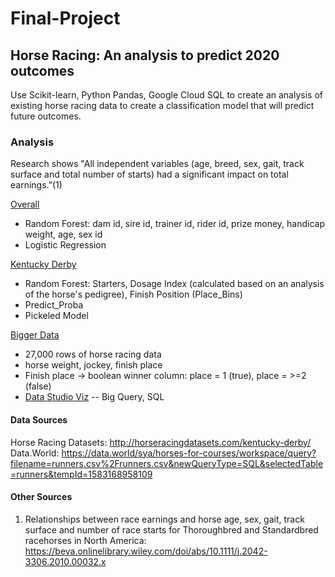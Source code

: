 # Final-Project

## Horse Racing: An analysis to predict 2020 outcomes

Use Scikit-learn, Python Pandas, Google Cloud SQL to create an analysis of existing horse racing data to create a classification model that will predict future outcomes. 

### Analysis 
Research shows "All independent variables (age, breed, sex, gait, track surface and total number of starts) had a significant impact on total earnings.”(1)

<a href="http://localhost:8888/notebooks/FinalProject_OverallPredicts.ipynb">Overall</a>
- Random Forest: dam id, sire id, trainer id, rider id, prize money, handicap weight, age, sex id
- Logistic Regression

<a href="http://localhost:8888/notebooks/FinalProject_KentuckyDerby.ipynb#.ipynb">Kentucky Derby</a>
- Random Forest: Starters, Dosage Index (calculated based on an analysis of the horse's pedigree), Finish Position (Place_Bins)
- Predict_Proba
- Pickeled Model 

<a href="https://console.cloud.google.com/bigquery?folder=true&organizationId=true&orgonly=true&project=final-project-269915&supportedpurview=project&j=bq:US:bquxjob_51b444c6_1709be1f532&page=queryresults">Bigger Data</a>
- 27,000 rows of horse racing data  
- horse weight, jockey, finish place
- Finish place -> boolean winner column: place = 1 (true), place = >=2 (false)
- <a href="https://datastudio.google.com/u/0/explorer/7454d1e9-8bd8-4e29-a638-e4e725399b48">Data Studio Viz</a>
-- Big Query, SQL 


#### Data Sources
Horse Racing Datasets: http://horseracingdatasets.com/kentucky-derby/
Data.World: https://data.world/sya/horses-for-courses/workspace/query?filename=runners.csv%2Frunners.csv&newQueryType=SQL&selectedTable=runners&tempId=1583168958109

#### Other Sources
1. Relationships between race earnings and horse age, sex, gait, track surface and number of race starts for Thoroughbred and Standardbred racehorses in North America: https://beva.onlinelibrary.wiley.com/doi/abs/10.1111/j.2042-3306.2010.00032.x
